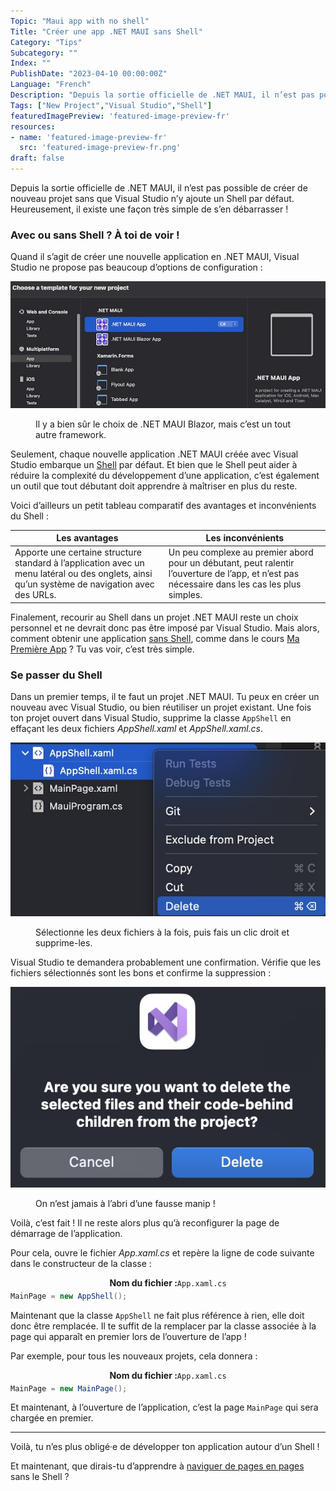 ```yaml
---
Topic: "Maui app with no shell"
Title: "Créer une app .NET MAUI sans Shell"
Category: "Tips"
Subcategory: ""
Index: ""
PublishDate: "2023-04-10 00:00:00Z"
Language: "French"
Description: "Depuis la sortie officielle de .NET MAUI, il n’est pas possible de créer de nouveau projet sans que Visual Studio n’y ajoute un Shell par défaut. Heureusement, il existe une façon très simple de s’en débarrasser !"
Tags: ["New Project","Visual Studio","Shell"]
featuredImagePreview: 'featured-image-preview-fr'
resources:
- name: 'featured-image-preview-fr'
  src: 'featured-image-preview-fr.png'
draft: false
---
```


<!--more-->

Depuis la sortie officielle de .NET MAUI, il n’est pas possible de créer de nouveau projet sans que Visual Studio n’y ajoute un Shell par défaut. Heureusement, il existe une façon très simple de s’en débarrasser !

### Avec ou sans Shell ? À toi de voir !
Quand il s’agit de créer une nouvelle application en .NET MAUI, Visual Studio ne propose pas beaucoup d’options de configuration :

<p align="center"><img max-width="100%" max-height="100%" src="./images/8DE963CF3E788C1B2A7E310158115638.jpg" /></p>
<figure><figcaption class="image-caption">Il y a bien sûr le choix de .NET MAUI Blazor, mais c’est un tout autre framework.</figcaption></figure>


Seulement, chaque nouvelle application .NET MAUI créée avec Visual Studio embarque un [Shell](https://learn.microsoft.com/fr-fr/dotnet/maui/fundamentals/shell/?view=net-maui-7.0) par défaut. Et bien que le Shell peut aider à réduire la complexité du développement d’une application, c’est également un outil que tout débutant doit apprendre à maîtriser en plus du reste.

Voici d’ailleurs un petit tableau comparatif des avantages et inconvénients du Shell :


| Les avantages | Les inconvénients | 
| --- | --- |
| Apporte une certaine structure standard à l’application avec un menu latéral ou des onglets, ainsi qu’un système de navigation avec des URLs. | Un peu complexe au premier abord pour un débutant, peut ralentir l’ouverture de l’app, et n’est pas nécessaire dans les cas les plus simples. | 


Finalement, recourir au Shell dans un projet .NET MAUI reste un choix personnel et ne devrait donc pas être imposé par Visual Studio. Mais alors, comment obtenir une application <u>sans Shell</u>, comme dans le cours <a href="../../tutos/my-first-app/">Ma Première App</a> ? Tu vas voir, c’est très simple.

### Se passer du Shell
Dans un premier temps, il te faut un projet .NET MAUI. Tu peux en créer un nouveau avec Visual Studio, ou bien réutiliser un projet existant. Une fois ton projet ouvert dans Visual Studio, supprime la classe `AppShell` en effaçant les deux fichiers *AppShell.xaml* et *AppShell.xaml.cs*.

<p align="center"><img max-width="100%" max-height="100%" src="./images/AF02CF0EE2C102C58AFE378D49B8F735.jpg" /></p>
<figure><figcaption class="image-caption">Sélectionne les deux fichiers à la fois, puis fais un clic droit et supprime-les.</figcaption></figure>


Visual Studio te demandera probablement une confirmation. Vérifie que les fichiers sélectionnés sont les bons et confirme la suppression :

<p align="center"><img max-width="100%" max-height="100%" src="./images/93F145BEEAD8A3CC6667ACC0918CC53C.jpg" /></p>
<figure><figcaption class="image-caption">On n’est jamais à l’abri d’une fausse manip !</figcaption></figure>


Voilà, c’est fait ! Il ne reste alors plus qu’à reconfigurer la page de démarrage de l’application.

Pour cela, ouvre le fichier *App.xaml.cs* et repère la ligne de code suivante dans le constructeur de la classe :

<p align="center" style="margin-bottom:-10px"><strong>Nom du fichier :</strong><code>App.xaml.cs</code></p>

```csharp
MainPage = new AppShell();
```


Maintenant que la classe `AppShell` ne fait plus référence à rien, elle doit donc être remplacée. Il te suffit de la remplacer par la classe associée à la page qui apparaît en premier lors de l’ouverture de l’app !

Par exemple, pour tous les nouveaux projets, cela donnera :

<p align="center" style="margin-bottom:-10px"><strong>Nom du fichier :</strong><code>App.xaml.cs</code></p>

```csharp
MainPage = new MainPage();
```


Et maintenant, à l’ouverture de l’application, c’est la page `MainPage` qui sera chargée en premier.

___
Voilà, tu n’es plus obligé·e de développer ton application autour d’un Shell !

Et maintenant, que dirais-tu d’apprendre à <a href="../../tutos/my-first-app/5-how-to-navigate">naviguer de pages en pages</a> sans le Shell ?



